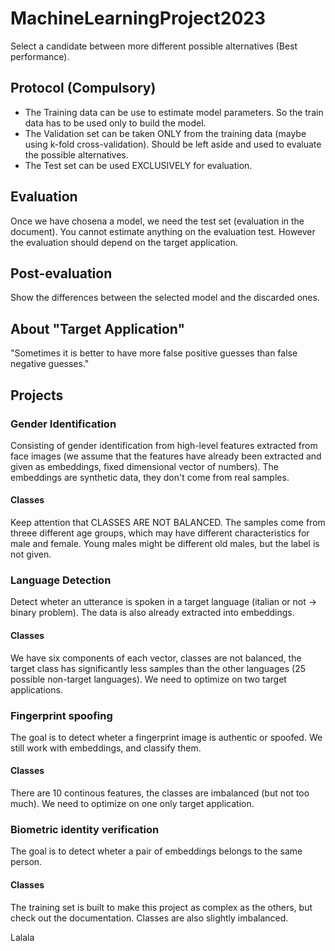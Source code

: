 # MachineLearningProject2023
Select a candidate between more different possible alternatives (Best performance).

## Protocol (Compulsory)
- The Training data can be use to estimate model parameters. So the train data has to be used only to build the model.
- The Validation set can be taken ONLY from the training data (maybe using k-fold cross-validation). Should be left aside and used to evaluate the possible alternatives. 
- The Test set can be used EXCLUSIVELY for evaluation.

## Evaluation
Once we have chosena a model, we need the test set (evaluation in the document). You cannot estimate anything on the evaluation test. However the evaluation should depend on the target application.

## Post-evaluation
Show the differences between the selected model and the discarded ones.

## About "Target Application"
"Sometimes it is better to have more false positive guesses than false negative guesses."

## Projects
### Gender Identification
Consisting of gender identification from high-level features extracted from face images (we assume that the features have already been extracted and given as embeddings, fixed dimensional vector of numbers). The embeddings are synthetic data, they don't come from real samples.

#### Classes
Keep attention that CLASSES ARE NOT BALANCED. The samples come from threee different age groups, which may have different characteristics for male and female. Young males might be different old males, but the label is not given.

### Language Detection
Detect wheter an utterance is spoken in a target language (italian or not -> binary problem). The data is also already extracted into embeddings.

#### Classes
We have six components of each vector, classes are not balanced, the target class has significantly less samples than the other languages (25 possible non-target languages). We need to optimize on two target applications.

### Fingerprint spoofing
The goal is to detect wheter a fingerprint image is authentic or spoofed. We still work with embeddings, and classify them. 

#### Classes
There are 10 continous features, the classes are imbalanced (but not too much). We need to optimize on one only target application.


### Biometric identity verification
The goal is to detect wheter a pair of embeddings belongs to the same person. 

#### Classes
The training set is built to make this project as complex as the others, but check out the documentation. Classes are also slightly imbalanced.

Lalala
